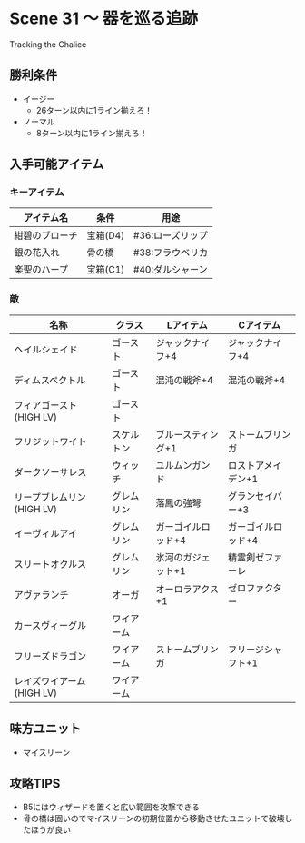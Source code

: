 # Scene 31 ～ 器を巡る追跡  

Tracking the Chalice

## 勝利条件 

- イージー
  - 26ターン以内に1ライン揃えろ！
- ノーマル
  - 8ターン以内に1ライン揃えろ！

## 入手可能アイテム 

### キーアイテム

|アイテム名|条件|用途|
|---|---|---|
|紺碧のブローチ|宝箱(D4)|#36:ローズリップ|
|銀の花入れ|骨の橋|#38:フラウベリカ|
|楽聖のハープ|宝箱(C1)|#40:ダルシャーン|

### 敵

|名称|クラス|Lアイテム|Cアイテム|
|---|---|---|---|
|ヘイルシェイド|ゴースト|ジャックナイフ+4|ジャックナイフ+4|
|ディムスペクトル|ゴースト|混沌の戦斧+4|混沌の戦斧+4|
|フィアゴースト(HIGH LV)|ゴースト|||
|フリジットワイト|スケルトン|ブルースティング+1|ストームブリンガ|
|ダークソーサレス|ウィッチ|ユルムンガンド|ロストアメイデン+1|
|リープブレムリン(HIGH LV)|グレムリン|落鳳の強弩|グランセイバー+3|
|イーヴィルアイ|グレムリン|ガーゴイルロッド+4|ガーゴイルロッド+4|
|スリートオクルス|グレムリン|氷河のガジェット+1|精霊剣ゼファーレ|
|アヴァランチ|オーガ|オーロラアクス+1|ゼロファクター|
|カースヴィーグル|ワイアーム|||
|フリーズドラゴン|ワイアーム|ストームブリンガ|フリージシャフト+1|
|レイズワイアーム(HIGH LV)|ワイアーム|||

## 味方ユニット 

- マイスリーン

## 攻略TIPS 

- B5にはウィザードを置くと広い範囲を攻撃できる
- 骨の橋は固いのでマイスリーンの初期位置から移動させたユニットで破壊したほうが良い

